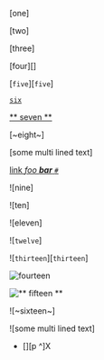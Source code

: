 [one]

[two]

[three]

[four][]

[`five`][`five`]

[`six`](/url)

[** seven **](/url)

[~eight~]

[some multi lined text]

[link   *foo **bar** `#`*](/uri)

![nine]

![ten]

![eleven]

![`twelve`]

![`thirteen`][`thirteen`]

![`fourteen`](/url)

![** fifteen **](/url)

![~sixteen~]

![some multi lined text]


[reference definition]: /some/url
[another reference definition]: /some/url

<!-- multi-line reference link label -->
- [][p
  ^]X
